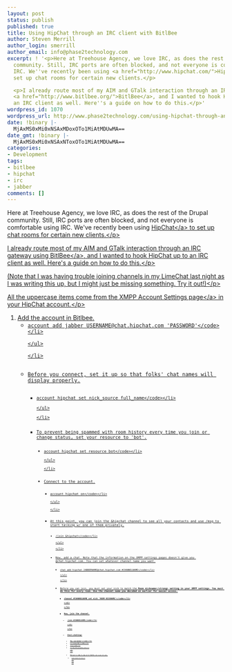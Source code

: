 ```yaml
---
layout: post
status: publish
published: true
title: Using HipChat through an IRC client with BitlBee
author: Steven Merrill
author_login: smerrill
author_email: info@phase2technology.com
excerpt: ! '<p>Here at Treehouse Agency, we love IRC, as does the rest of the Drupal
  community. Still, IRC ports are often blocked, and not everyone is comfortable using
  IRC. We''ve recently been using <a href="http://www.hipchat.com/">HipChat</a> to
  set up chat rooms for certain new clients.</p>

  <p>I already route most of my AIM and GTalk interaction through an IRC gateway using
  <a href="http://www.bitlbee.org/">BitlBee</a>, and I wanted to hook HipChat up to
  an IRC client as well. Here''s a guide on how to do this.</p>'
wordpress_id: 1070
wordpress_url: http://www.phase2technology.com/using-hipchat-through-an-irc-client-with-bitlbee/
date: !binary |-
  MjAxMS0xMi0xNSAxMDoxOTo1MiAtMDUwMA==
date_gmt: !binary |-
  MjAxMS0xMi0xNSAxNToxOTo1MiAtMDUwMA==
categories:
- Development
tags:
- bitlbee
- hipchat
- irc
- jabber
comments: []
---
```

<p>Here at Treehouse Agency, we love IRC, as does the rest of the Drupal community. Still, IRC ports are often blocked, and not everyone is comfortable using IRC. We've recently been using <a href="http:&#47;&#47;www.hipchat.com&#47;">HipChat<&#47;a> to set up chat rooms for certain new clients.<&#47;p></p>
<p>I already route most of my AIM and GTalk interaction through an IRC gateway using <a href="http:&#47;&#47;www.bitlbee.org&#47;">BitlBee<&#47;a>, and I wanted to hook HipChat up to an IRC client as well. Here's a guide on how to do this.<&#47;p></p>
<p>(Note that I was having trouble joining channels in my LimeChat last night as I was writing this up, but I might just be missing something. Try it out!)<&#47;p></p>
<p>All the uppercase items come from the <a href="https:&#47;&#47;www.hipchat.com&#47;account&#47;xmpp">XMPP Account Settings page<&#47;a> in your HipChat account.<&#47;p></p>
<ol>
<li>Add the account in Bitlbee.
<ul>
<li><code>account add jabber USERNAME@chat.hipchat.com 'PASSWORD'<&#47;code><&#47;li><br />
<&#47;ul><br />
<&#47;li></p>
<li>Before you connect, set it up so that folks' chat names will display properly.
<ul>
<li><code>account hipchat set nick_source full_name<&#47;code><&#47;li><br />
<&#47;ul><br />
<&#47;li></p>
<li>To prevent being spammed with room history every time you join or change status, set your resource to 'bot'.
<ul>
<li><code>account hipchat set resource bot<&#47;code><&#47;li><br />
<&#47;ul><br />
<&#47;li></p>
<li>Connect to the account.
<ul>
<li><code>account hipchat on<&#47;code><&#47;li><br />
<&#47;ul><br />
<&#47;li></p>
<li>At this point, you can join the &amp;hipchat channel to see all your contacts and use &#47;msg to start talking w&#47; one of them privately.
<ul>
<li><code>&#47;join &amp;hipchat<&#47;code><&#47;li><br />
<&#47;ul><br />
<&#47;li></p>
<li>Now, add a chat. Note that the information on the XMPP settings pages doesn't give you @chat.hipchat.com. You can set whatever channel name you want.
<ul>
<li><code>chat add hipchat JABBERNAME@chat.hipchat.com #CHANNELNAME<&#47;code><&#47;li><br />
<&#47;ul><br />
<&#47;li></p>
<li>Before you can join, you must set your nick to match the <strong>Room nickname<&#47;strong> setting in your XMPP settings. You must do this for every room. Use the channel name you decided on earlier for easier access.
<ul>
<li><code>channel #CHANNELNAME set nick 'ROOM NICKNAME'<&#47;code><&#47;li><br />
<&#47;ul><br />
<&#47;li></p>
<li>Now, join the channel.
<ul>
<li><code>&#47;join #CHANNELNAME<&#47;code><&#47;li><br />
<&#47;ul><br />
<&#47;li></p>
<li>Start chatting!
<ul>
<li><code>Hey everybody!<&#47;code><&#47;li>
<li><code>I'm using IRC!<&#47;code><&#47;li>
<li><code>(fry)<&#47;code><&#47;li>
<li><code>&#47;me likes IRC and HipChat<&#47;code><&#47;li><br />
<&#47;ul><br />
<&#47;li></p>
<li>When you're ready to sign out of HipChat, use <code>account off<&#47;code>.
<ul>
<li><code>account hipchat off<&#47;code><&#47;li><br />
<&#47;ul><br />
<&#47;li><br />
<&#47;ol></p>
